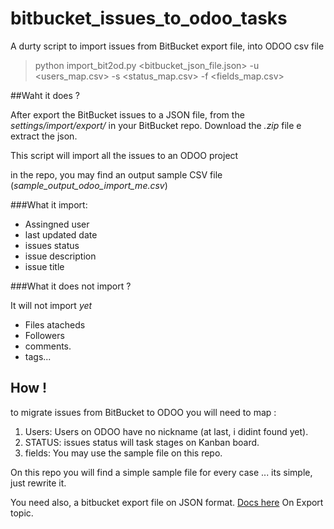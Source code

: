 # bitbucket_issues_to_odoo_tasks
A durty script to import issues from BitBucket export file, into ODOO csv file


>python import_bit2od.py  <bitbucket_json_file.json> -u <users_map.csv>  -s <status_map.csv>  -f <fields_map.csv>


##Waht it does ?

After export the  BitBucket issues to a JSON file, from the _settings/import/export/_  in your  BitBucket repo.
Download the _.zip_ file e extract the json.

This script will import all the issues to an ODOO project

in the repo, you may find an output sample CSV file (_sample_output_odoo_import_me.csv_)

###What it import:
 -  Assingned user
 -  last updated date
 -  issues status
 -  issue description
 -  issue title

###What it does not import ?

It will not import _yet_
 - Files atacheds
 - Followers
 - comments.
 - tags...

## How !

to migrate issues from BitBucket to ODOO
you will need to map :

1. Users: Users on ODOO have no nickname (at last, i didint found yet).
2. STATUS: issues status will task stages on Kanban board.
3. fields: You may use the sample file on this repo.

On this repo you will find a simple sample file for every case ... its simple, just rewrite it.

You need also, a bitbucket export file on JSON format. [Docs here](https://confluence.atlassian.com/display/BITBUCKET/Export+or+import+issue+data) On Export topic.
